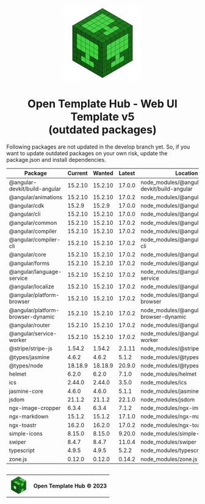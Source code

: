 <p align="center">
  <a href="https://opentemplatehub.com">
    <img src="https://raw.githubusercontent.com/open-template-hub/open-template-hub.github.io/master/assets/logo/ui/web-ui-logo.png" alt="Logo" width=200>
  </a>
</p>


<h1 align="center">
Open Template Hub - Web UI Template v5
  <br/>
(outdated packages)
</h1>

Following packages are not updated in the develop branch yet. So, if you want to update outdated packages on your own risk, update the package.json and install dependencies.

| Package | Current | Wanted | Latest | Location |
| --- | --- | --- | --- | --- |
| @angular-devkit/build-angular | 15.2.10 | 15.2.10 | 17.0.0 | node_modules/@angular-devkit/build-angular |
| @angular/animations | 15.2.10 | 15.2.10 | 17.0.2 | node_modules/@angular/animations |
| @angular/cdk | 15.2.9 | 15.2.9 | 17.0.0 | node_modules/@angular/cdk |
| @angular/cli | 15.2.10 | 15.2.10 | 17.0.0 | node_modules/@angular/cli |
| @angular/common | 15.2.10 | 15.2.10 | 17.0.2 | node_modules/@angular/common |
| @angular/compiler | 15.2.10 | 15.2.10 | 17.0.2 | node_modules/@angular/compiler |
| @angular/compiler-cli | 15.2.10 | 15.2.10 | 17.0.2 | node_modules/@angular/compiler-cli |
| @angular/core | 15.2.10 | 15.2.10 | 17.0.2 | node_modules/@angular/core |
| @angular/forms | 15.2.10 | 15.2.10 | 17.0.2 | node_modules/@angular/forms |
| @angular/language-service | 15.2.10 | 15.2.10 | 17.0.2 | node_modules/@angular/language-service |
| @angular/localize | 15.2.10 | 15.2.10 | 17.0.2 | node_modules/@angular/localize |
| @angular/platform-browser | 15.2.10 | 15.2.10 | 17.0.2 | node_modules/@angular/platform-browser |
| @angular/platform-browser-dynamic | 15.2.10 | 15.2.10 | 17.0.2 | node_modules/@angular/platform-browser-dynamic |
| @angular/router | 15.2.10 | 15.2.10 | 17.0.2 | node_modules/@angular/router |
| @angular/service-worker | 15.2.10 | 15.2.10 | 17.0.2 | node_modules/@angular/service-worker |
| @stripe/stripe-js | 1.54.2 | 1.54.2 | 2.1.11 | node_modules/@stripe/stripe-js |
| @types/jasmine | 4.6.2 | 4.6.2 | 5.1.2 | node_modules/@types/jasmine |
| @types/node | 18.18.9 | 18.18.9 | 20.9.0 | node_modules/@types/node |
| helmet | 6.2.0 | 6.2.0 | 7.1.0 | node_modules/helmet |
| ics | 2.44.0 | 2.44.0 | 3.5.0 | node_modules/ics |
| jasmine-core | 4.6.0 | 4.6.0 | 5.1.1 | node_modules/jasmine-core |
| jsdom | 21.1.2 | 21.1.2 | 22.1.0 | node_modules/jsdom |
| ngx-image-cropper | 6.3.4 | 6.3.4 | 7.1.2 | node_modules/ngx-image-cropper |
| ngx-markdown | 15.1.2 | 15.1.2 | 17.1.0 | node_modules/ngx-markdown |
| ngx-toastr | 16.2.0 | 16.2.0 | 17.0.2 | node_modules/ngx-toastr |
| simple-icons | 8.15.0 | 8.15.0 | 9.20.0 | node_modules/simple-icons |
| swiper | 8.4.7 | 8.4.7 | 11.0.4 | node_modules/swiper |
| typescript | 4.9.5 | 4.9.5 | 5.2.2 | node_modules/typescript |
| zone.js | 0.12.0 | 0.12.0 | 0.14.2 | node_modules/zone.js |

<table align="right"><tr><td><a href="https://opentemplatehub.com"><img src="https://raw.githubusercontent.com/open-template-hub/open-template-hub.github.io/master/assets/logo/brand-logo.png" width="50px" alt="oth"/></a></td><td><b>Open Template Hub © 2023</b></td></tr></table>

